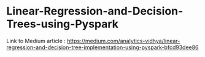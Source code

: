 # Linear-Regression-and-Decision-Trees-using-Pyspark

Link to Medium article : https://medium.com/analytics-vidhya/linear-regression-and-decision-tree-implementation-using-pyspark-bfcd93dee86
